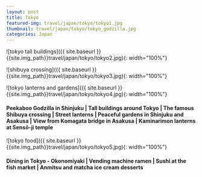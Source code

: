 ```yaml
---
layout: post
title: Tokyo
featured-img: travel/japan/tokyo/tokyo1.jpg
thumbnail: travel/japan/tokyo/tokyo_godzilla.jpg
categories: Japan
---
```


![tokyo tall buildings]({{ site.baseurl }}{{site.img_path}}travel/japan/tokyo/tokyo2.jpg){: width="100%"}

![shibuya crossing]({{ site.baseurl }}{{site.img_path}}travel/japan/tokyo/tokyo3.jpg){: width="100%"}

![tokyo lanterns and gardens]({{ site.baseurl }}{{site.img_path}}travel/japan/tokyo/tokyo4.jpg){: width="100%"}

#### Peekaboo Godzilla in Shinjuku | Tall buildings around Tokyo | The famous Shibuya crossing | Street lanterns | Peaceful gardens in Shinjuku and Asakusa | View from Komagata bridge in Asakusa | Kaminarimon lanterns at Sensō-ji temple

![tokyo food]({{ site.baseurl }}{{site.img_path}}travel/japan/tokyo/tokyo5.jpg){: width="100%"}

#### Dining in Tokyo - Okonomiyaki | Vending machine ramen | Sushi at the fish market | Anmitsu and matcha ice cream desserts
